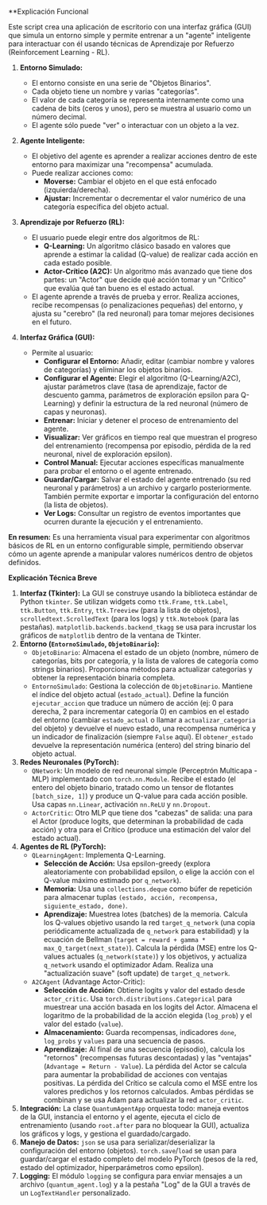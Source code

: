 
**Explicación Funcional

Este script crea una aplicación de escritorio con una interfaz gráfica (GUI) que simula un entorno simple y permite entrenar a un "agente" inteligente para interactuar con él usando técnicas de Aprendizaje por Refuerzo (Reinforcement Learning - RL).

1.  **Entorno Simulado:**
    *   El entorno consiste en una serie de "Objetos Binarios".
    *   Cada objeto tiene un nombre y varias "categorías".
    *   El valor de cada categoría se representa internamente como una cadena de bits (ceros y unos), pero se muestra al usuario como un número decimal.
    *   El agente sólo puede "ver" o interactuar con un objeto a la vez.

2.  **Agente Inteligente:**
    *   El objetivo del agente es aprender a realizar acciones dentro de este entorno para maximizar una "recompensa" acumulada.
    *   Puede realizar acciones como:
        *   **Moverse:** Cambiar el objeto en el que está enfocado (izquierda/derecha).
        *   **Ajustar:** Incrementar o decrementar el valor numérico de una categoría específica del objeto actual.

3.  **Aprendizaje por Refuerzo (RL):**
    *   El usuario puede elegir entre dos algoritmos de RL:
        *   **Q-Learning:** Un algoritmo clásico basado en valores que aprende a estimar la calidad (Q-value) de realizar cada acción en cada estado posible.
        *   **Actor-Crítico (A2C):** Un algoritmo más avanzado que tiene dos partes: un "Actor" que decide qué acción tomar y un "Crítico" que evalúa qué tan bueno es el estado actual.
    *   El agente aprende a través de prueba y error. Realiza acciones, recibe recompensas (o penalizaciones pequeñas) del entorno, y ajusta su "cerebro" (la red neuronal) para tomar mejores decisiones en el futuro.

4.  **Interfaz Gráfica (GUI):**
    *   Permite al usuario:
        *   **Configurar el Entorno:** Añadir, editar (cambiar nombre y valores de categorías) y eliminar los objetos binarios.
        *   **Configurar el Agente:** Elegir el algoritmo (Q-Learning/A2C), ajustar parámetros clave (tasa de aprendizaje, factor de descuento gamma, parámetros de exploración epsilon para Q-Learning) y definir la estructura de la red neuronal (número de capas y neuronas).
        *   **Entrenar:** Iniciar y detener el proceso de entrenamiento del agente.
        *   **Visualizar:** Ver gráficos en tiempo real que muestran el progreso del entrenamiento (recompensa por episodio, pérdida de la red neuronal, nivel de exploración epsilon).
        *   **Control Manual:** Ejecutar acciones específicas manualmente para probar el entorno o el agente entrenado.
        *   **Guardar/Cargar:** Salvar el estado del agente entrenado (su red neuronal y parámetros) a un archivo y cargarlo posteriormente. También permite exportar e importar la configuración del entorno (la lista de objetos).
        *   **Ver Logs:** Consultar un registro de eventos importantes que ocurren durante la ejecución y el entrenamiento.

**En resumen:** Es una herramienta visual para experimentar con algoritmos básicos de RL en un entorno configurable simple, permitiendo observar cómo un agente aprende a manipular valores numéricos dentro de objetos definidos.

**Explicación Técnica Breve**

1.  **Interfaz (Tkinter):** La GUI se construye usando la biblioteca estándar de Python `tkinter`. Se utilizan widgets como `ttk.Frame`, `ttk.Label`, `ttk.Button`, `ttk.Entry`, `ttk.Treeview` (para la lista de objetos), `scrolledtext.ScrolledText` (para los logs) y `ttk.Notebook` (para las pestañas). `matplotlib.backends.backend_tkagg` se usa para incrustar los gráficos de `matplotlib` dentro de la ventana de Tkinter.
2.  **Entorno (`EntornoSimulado`, `ObjetoBinario`):**
    *   `ObjetoBinario`: Almacena el estado de un objeto (nombre, número de categorías, bits por categoría, y la lista de valores de categoría como strings binarios). Proporciona métodos para actualizar categorías y obtener la representación binaria completa.
    *   `EntornoSimulado`: Gestiona la colección de `ObjetoBinario`. Mantiene el índice del objeto actual (`estado_actual`). Define la función `ejecutar_accion` que traduce un número de acción (ej: 0 para derecha, 2 para incrementar categoría 0) en cambios en el estado del entorno (cambiar `estado_actual` o llamar a `actualizar_categoria` del objeto) y devuelve el nuevo estado, una recompensa numérica y un indicador de finalización (siempre `False` aquí). El `obtener_estado` devuelve la representación numérica (entero) del string binario del objeto actual.
3.  **Redes Neuronales (PyTorch):**
    *   `QNetwork`: Un modelo de red neuronal simple (Perceptrón Multicapa - MLP) implementado con `torch.nn.Module`. Recibe el estado (el entero del objeto binario, tratado como un tensor de flotantes `[batch_size, 1]`) y produce un Q-value para cada acción posible. Usa capas `nn.Linear`, activación `nn.ReLU` y `nn.Dropout`.
    *   `ActorCritic`: Otro MLP que tiene dos "cabezas" de salida: una para el Actor (produce logits, que determinan la probabilidad de cada acción) y otra para el Crítico (produce una estimación del valor del estado actual).
4.  **Agentes de RL (PyTorch):**
    *   `QLearningAgent`: Implementa Q-Learning.
        *   **Selección de Acción:** Usa epsilon-greedy (explora aleatoriamente con probabilidad epsilon, o elige la acción con el Q-value máximo estimado por `q_network`).
        *   **Memoria:** Usa una `collections.deque` como búfer de repetición para almacenar tuplas `(estado, acción, recompensa, siguiente_estado, done)`.
        *   **Aprendizaje:** Muestrea lotes (batches) de la memoria. Calcula los Q-values objetivo usando la red `target_q_network` (una copia periódicamente actualizada de `q_network` para estabilidad) y la ecuación de Bellman (`target = reward + gamma * max_Q_target(next_state)`). Calcula la pérdida (MSE) entre los Q-values actuales (`q_network(state)`) y los objetivos, y actualiza `q_network` usando el optimizador Adam. Realiza una "actualización suave" (soft update) de `target_q_network`.
    *   `A2CAgent` (Advantage Actor-Critic):
        *   **Selección de Acción:** Obtiene logits y valor del estado desde `actor_critic`. Usa `torch.distributions.Categorical` para muestrear una acción basada en los logits del Actor. Almacena el logaritmo de la probabilidad de la acción elegida (`log_prob`) y el valor del estado (`value`).
        *   **Almacenamiento:** Guarda recompensas, indicadores `done`, `log_probs` y `values` para una secuencia de pasos.
        *   **Aprendizaje:** Al final de una secuencia (episodio), calcula los "retornos" (recompensas futuras descontadas) y las "ventajas" (`Advantage = Return - Value`). La pérdida del Actor se calcula para aumentar la probabilidad de acciones con ventajas positivas. La pérdida del Crítico se calcula como el MSE entre los valores predichos y los retornos calculados. Ambas pérdidas se combinan y se usa Adam para actualizar la red `actor_critic`.
5.  **Integración:** La clase `QuantumAgentApp` orquesta todo: maneja eventos de la GUI, instancia el entorno y el agente, ejecuta el ciclo de entrenamiento (usando `root.after` para no bloquear la GUI), actualiza los gráficos y logs, y gestiona el guardado/cargado.
6.  **Manejo de Datos:** `json` se usa para serializar/deserializar la configuración del entorno (objetos). `torch.save`/`load` se usan para guardar/cargar el estado completo del modelo PyTorch (pesos de la red, estado del optimizador, hiperparámetros como epsilon).
7.  **Logging:** El módulo `logging` se configura para enviar mensajes a un archivo (`quantum_agent.log`) y a la pestaña "Log" de la GUI a través de un `LogTextHandler` personalizado.